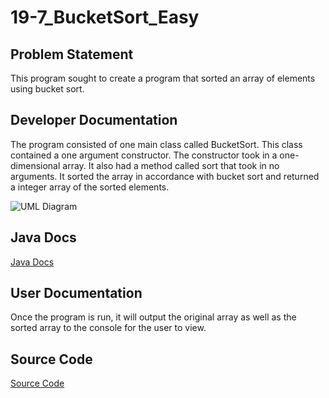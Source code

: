 # 19-7_BucketSort_Easy

## Problem Statement
This program sought to create a program that sorted an array of elements using bucket sort.

## Developer Documentation
The program consisted of one main class called BucketSort. This class contained a one argument constructor. The constructor took in a one-dimensional array. It also had a method called sort that took in no arguments. It sorted the array in accordance with bucket sort and returned a integer array of the sorted elements.

![UML Diagram](https://raw.githubusercontent.com/jjbiggins/19-7_BucketSort_Easy/master/doc/BucketSort.png)

## Java Docs
[Java Docs](http://localhost:8000/jjbiggins_swd/oral_exam2/19-7_BucketSort_Easy/doc/index.html)

## User Documentation
Once the program is run, it will output the original array as well as the sorted array to the console for the user to view.

## Source Code
[Source Code](https://class-git.engineering.uiowa.edu/swd2017/jjbiggins_swd/tree/master/oral_exam2/19-7_BucketSort_Easy/src)
